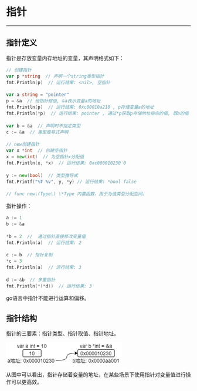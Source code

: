 # 指针
---

## 指针定义

指针是存放变量内存地址的变量，其声明格式如下：

```go
// 创建指针
var p *string  // 声明一个string类型指针
fmt.Println(p)  // 运行结果: <nil>, 空指针

var a string = "pointer"
p = &a  // 给指针赋值, &a表示变量a的地址
fmt.Println(p)  // 运行结果: 0xc00010a210 , p存储变量a的地址
fmt.Println(*p)  // 运行结果: pointer , 通过*p获取p存储地址指向的值, 既a的值

var b = &a  // 声明时不指定类型
c := &a  // 类型推导式声明

// new创建指针
var x *int  // 创建空指针
x = new(int)  // 为空指针x分配值
fmt.Println(x, *x)  // 运行结果: 0xc000010230 0

y := new(bool)  // 类型推导式
fmt.Printf("%T %v", y, *y) // 运行结果: *bool false

// func new\(Type\) \*Type 内置函数，用于为值类型分配空间。
```

指针操作：

```go
a := 1
b := &a

*b = 2  //  通过指针直接修改变量值
fmt.Println(a)  // 运行结果: 2

c := b  // 指针复制
*c = 3
fmt.Println(a)  // 运行结果: 3

d := &b  // 多重指针
fmt.Println(*(*d))  // 运行结果: 3
```

go语言中指针不能进行运算和偏移。

## 指针结构

指针的三要素：指针类型、指针取值、指针地址。

![Fig2.1 pointer](../../assets/basics-fig2.1-pointer.png)

从图中可以看出，指针存储着变量的地址，在某些场景下使用指针对变量值进行操作可以更高效。

